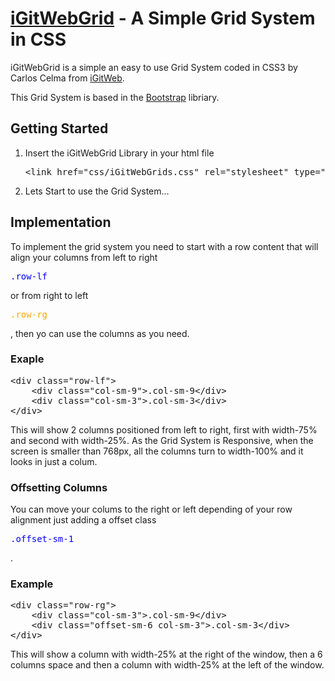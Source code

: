 [iGitWebGrid](https://github.com/iGitWeb/iGitWebGrid) - A Simple Grid System in CSS
===================================================================================

iGitWebGrid is a simple an easy to use Grid System coded in CSS3 by Carlos Celma from [iGitWeb](http://web.igitsoft.com).

This Grid System is based in the [Bootstrap](http://getbootstrap.com/css/#grid) libriary.

Getting Started
-----------------------------------------------------------------------------------

<ol>
<li>Insert the iGitWebGrid Library in your html file<br>
<pre>
&lt;link href="css/iGitWebGrids.css" rel="stylesheet" type="text/css /&gt;
</pre>
</li>
<li>Lets Start to use the Grid System...</li>
</ol>

Implementation
------------------------------------------------------------------------------------

To implement the grid system you need to start with a row content that will align your columns from left to right <pre style="color:blue;">.row-lf</pre> or from right to left <pre style="color:orange;">.row-rg</pre>, then yo can use the columns as you need.

### Exaple

<pre>
&lt;div class="row-lf"&gt;
    &lt;div class="col-sm-9"&gt;.col-sm-9&lt;/div&gt;
    &lt;div class="col-sm-3"&gt;.col-sm-3&lt;/div&gt;
&lt;/div&gt;
</pre>

This will show 2 columns positioned from left to right, first with width-75% and second with width-25%.
As the Grid System is Responsive, when the screen is smaller than 768px, all the columns turn to width-100% and it looks in just a colum.

### Offsetting Columns

You can move your colums to the right or left depending of your row alignment just adding a offset class <pre style="color:blue;">.offset-sm-1</pre>.

### Example

<pre>
&lt;div class="row-rg"&gt;
    &lt;div class="col-sm-3"&gt;.col-sm-9&lt;/div&gt;
    &lt;div class="offset-sm-6 col-sm-3"&gt;.col-sm-3&lt;/div&gt;
&lt;/div&gt;
</pre>

This will show a column with width-25% at the right of the window, then a 6 columns space and then a column with width-25% at the left of the window.